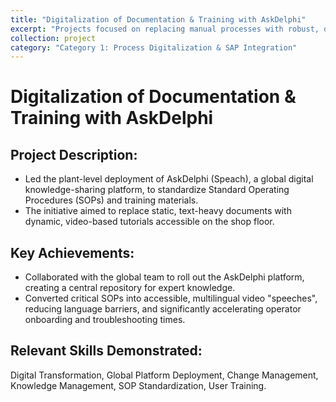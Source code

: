 ```yaml
---
title: "Digitalization of Documentation & Training with AskDelphi"
excerpt: "Projects focused on replacing manual processes with robust, digital solutions and integrating them with enterprise systems like SAP."
collection: project
category: "Category 1: Process Digitalization & SAP Integration"
---
```


# Digitalization of Documentation & Training with AskDelphi

## Project Description: 
- Led the plant-level deployment of AskDelphi (Speach), a global digital knowledge-sharing platform, to standardize Standard Operating Procedures (SOPs) and training materials. 
- The initiative aimed to replace static, text-heavy documents with dynamic, video-based tutorials accessible on the shop floor.

## Key Achievements: 
- Collaborated with the global team to roll out the AskDelphi platform, creating a central repository for expert knowledge. 
- Converted critical SOPs into accessible, multilingual video "speeches", reducing language barriers, and significantly accelerating operator onboarding and troubleshooting times.

## Relevant Skills Demonstrated: 
Digital Transformation, Global Platform Deployment, Change Management, Knowledge Management, SOP Standardization, User Training.
